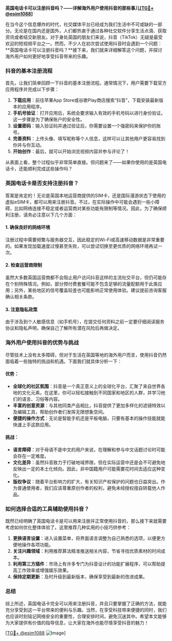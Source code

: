 **英国电话卡可以注册抖音吗？——详解海外用户使用抖音的那些事儿[[TG💪+ @esim1088](https://t.me/s/esim1088)]**

在当今这个信息爆炸的时代，社交媒体平台已经成为我们生活中不可或缺的一部分。无论是在国内还是国外，人们都热衷于通过各种社交软件分享生活点滴、获取资讯或者结交新朋友。对于身处英国的朋友们来说，抖音（TikTok）无疑是最受欢迎的短视频平台之一。然而，不少人在初次尝试使用抖音时会遇到一个问题：**英国电话卡可以注册抖音吗？**接下来，我们就来详细解答这个问题，并探讨海外用户如何更好地享受抖音带来的乐趣。

### 抖音的基本注册流程

首先，让我们简单回顾一下抖音的基本注册流程。通常情况下，用户需要下载官方应用程序并完成以下步骤：

1. **下载应用**：前往苹果App Store或谷歌Play商店搜索“抖音”，下载安装最新版本的应用程序。
2. **手机号验证**：打开应用后，系统会要求输入有效的手机号码以进行身份验证。这一步骤是为了确保账户的安全性。
3. **设置密码**：输入验证码并通过验证后，你需要设置一个强密码来保护你的账号。
4. **完善资料**：上传头像、填写昵称等个人信息，这样可以让其他用户更容易找到你并与你互动。
5. **开始创作**：最后，就可以开始浏览视频内容并参与评论了！

从表面上看，整个过程似乎非常简单直接。但问题来了——如果你使用的是英国电话卡，还能顺利完成这些操作吗？

### 英国电话卡是否支持注册抖音？

答案是肯定的！无论是英国本地运营商提供的SIM卡，还是国际漫游状态下使用的虚拟eSIM卡，都可以用来注册抖音。不过，在实际操作中可能会遇到一些小障碍，比如网络连接不稳定或者运营商对某些功能有限制等情况。因此，为了确保顺利注册，请务必注意以下几个方面：

#### 1. 确保良好的网络环境
注册过程中需要频繁与服务器交互，因此稳定的Wi-Fi或高速移动数据是非常重要的。如果发现加载速度过慢甚至失败，可以尝试切换至更优质的网络环境再试一次。

#### 2. 检查运营商限制
虽然大多数英国运营商都不会阻止用户访问抖音这样的主流社交平台，但仍可能存在个别特殊情况。例如，部分预付费套餐可能不包含足够的流量配额用于此类应用；另外，某些地区的信号覆盖较差也可能影响正常使用体验。建议提前咨询客服确认相关条款。

#### 3. 注意隐私政策
由于涉及到个人敏感信息（如手机号），在提交任何资料之前一定要仔细阅读服务协议和隐私声明，确保自己了解所有潜在风险后再做决定。

### 海外用户使用抖音的优势与挑战

尽管技术上没有太多障碍，但对于生活在英国等地的海外用户而言，使用抖音仍然面临着一些独特的挑战和机遇。下面我们就具体分析一下：

#### 优势：
- **全球化的社区氛围**：抖音是一个真正意义上的全球化平台，汇聚了来自世界各地的文化元素。在这里，你可以轻松接触到不同国家和地区的人群，并学习他们的语言、习俗等内容。
- **丰富的创意资源**：与其他同类产品相比，抖音提供了更加多样化的滤镜特效以及编辑工具，帮助创作者们发挥无限想象空间。
- **便捷的操作方式**：无论是智能手机还是平板电脑，只要有基本的操作技能就能快速上手这款应用。

#### 挑战：
- **语言障碍**：对于母语不是中文的用户来说，在理解和参与中文话题讨论时可能会存在一定难度。
- **文化差异**：虽然抖音致力于打破地域界限，但在实际运营中还是会不可避免地反映出一定的本土化倾向。因此，非中国籍用户可能需要花时间去适应这种变化。
- **版权争议**：随着平台影响力的扩大，有关知识产权保护的问题也日益突出。作为普通使用者，我们应该尊重原创作者的权利，避免未经授权擅自转载他人作品。

### 如何选择合适的工具辅助使用抖音？

既然已经明确了英国电话卡是可以用来注册并正常使用抖音的，那么接下来就需要考虑如何优化整体体验了。这里推荐几种实用的小技巧供参考：

1. **更换语言设置**：进入设置菜单，将界面语言调整为自己熟悉的选项，以便更方便地操作各项功能。
2. **关注兴趣领域**：利用推荐算法精准推送相关内容，节省寻找优质素材的时间成本。
3. **利用第三方插件**：市场上有许多专门为抖音设计的功能扩展程序，可以帮助提高工作效率或增强娱乐效果。
4. **保持定期更新**：及时升级到最新版本，确保享受到最新的改进成果。

### 总结

综上所述，英国电话卡完全可以用来注册抖音，并且只要掌握了正确的方法，就能充分享受到这一平台带来的便利与乐趣。当然，在享受科技带来便捷的同时，我们也应该时刻铭记网络安全的重要性，合理安排时间，避免沉迷其中。希望本文能够为大家提供有价值的指导信息，让大家在海外也能尽情享受抖音的魅力！

[[TG💪+ @esim1088](https://t.me/s/esim1088) ![Image](https://i.postimg.cc/4NQfJmqS/Snipaste-2025-05-13-00-14-12.png)]